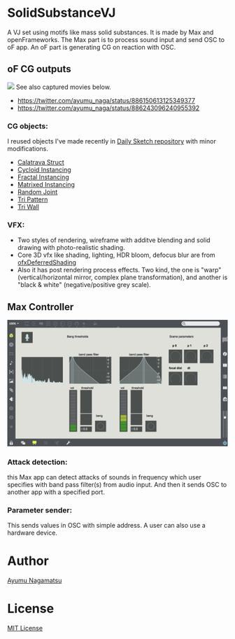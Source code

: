 # SolidSubstanceVJ
A VJ set using motifs like mass solid substances. It is made by Max and openFrameworks. The Max part is to process sound input and send OSC to oF app. An oF part is generating CG on reaction with OSC.

## oF CG outputs
![](./bin/image.gif)
See also captured movies below.
* https://twitter.com/ayumu_naga/status/886150613125349377
* https://twitter.com/ayumu_naga/status/886243096240955392
### CG objects:
I reused objects I've made recently in [Daily Sketch repository](https://github.com/nama-gatsuo/DailySketch/) with minor modifications.
* [Calatrava Struct](https://github.com/nama-gatsuo/DailySketch/tree/master/CalatravaStruct)
* [Cycloid Instancing](https://github.com/nama-gatsuo/DailySketch/tree/master/CycloidInstancing)
* [Fractal Instancing](https://github.com/nama-gatsuo/DailySketch/tree/master/FractalInstancing)
* [Matrixed Instancing](https://github.com/nama-gatsuo/DailySketch/tree/master/MatrixedInstancing)
* [Random Joint](https://github.com/nama-gatsuo/DailySketch/tree/master/RandomJoint)
* [Tri Pattern](https://github.com/nama-gatsuo/DailySketch/tree/master/TriPat)
* [Tri Wall](https://github.com/nama-gatsuo/DailySketch/tree/master/TriWall)
### VFX:
* Two styles of rendering, wireframe with additve blending and solid drawing with photo-realistic shading.
* Core 3D vfx like shading, lighting, HDR bloom, defocus blur are from [ofxDeferredShading](https://github.com/nama-gatsuo/ofxDeferredShading)
* Also it has post rendering process effects. Two kind, the one is "warp" (vertical/horizontal mirror, complex plane transformation), and another is "black & white" (negative/positive grey scale).

## Max Controller
![max controller](./bin/maxcontroller.png)
### Attack detection:
this Max app can detect attacks of sounds in frequency which user specifies with band pass filter(s) from audio input. And then it sends OSC to another app with a specified port.
### Parameter sender:
This sends values in OSC with simple address. A user can also use a hardware device.

# Author
[Ayumu Nagamatsu](http://ayumu-nagamatsu.com)

# License
[MIT License](./LICENSE.md)
